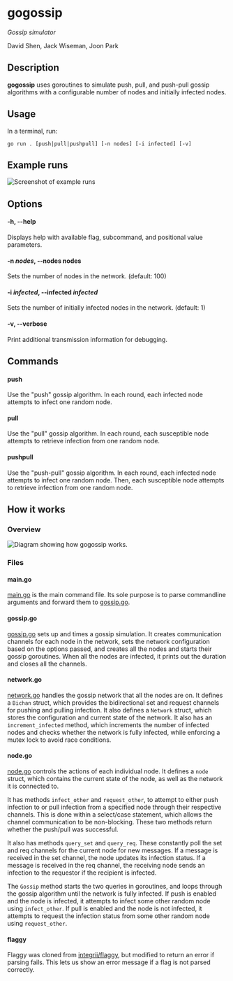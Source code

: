 gogossip
=====

_Gossip simulator_

David Shen, Jack Wiseman, Joon Park

Description
-----------

**gogossip** uses goroutines to simulate push, pull, and push-pull gossip
algorithms with a configurable number of nodes and initially infected nodes.

Usage
-----

In a terminal, run:

`go run . [push|pull|pushpull] [-n nodes] [-i infected] [-v]`

Example runs
------------

![Screenshot of example runs](img/example.png)

Options
-------

#### -h, --help

Displays help with available flag, subcommand, and positional value parameters.

#### -n _nodes_, --nodes nodes

Sets the number of nodes in the network. (default: 100)

#### -i _infected_, --infected _infected_

Sets the number of initially infected nodes in the network. (default: 1)

#### -v, --verbose

Print additional transmission information for debugging.

Commands
--------

#### push

Use the "push" gossip algorithm. In each round, each infected node attempts to
infect one random node.

#### pull

Use the "pull" gossip algorithm. In each round, each susceptible node attempts
to retrieve infection from one random node.

#### pushpull

Use the "push-pull" gossip algorithm. In each round, each infected node attempts
to infect one random node. Then, each susceptible node attempts to retrieve
infection from one random node.

How it works
------------

### Overview

![Diagram showing how gogossip works.](img/diagram.png)

### Files

#### main.go

[main.go](main.go) is the main command file. Its sole purpose is to parse commandline arguments
and forward them to [gossip.go](gossip.go).

#### gossip.go

[gossip.go](gossip.go) sets up and times a gossip simulation. It creates
communication channels for each node in the network, sets the network
configuration based on the options passed, and creates all the nodes and starts
their gossip goroutines. When all the nodes are infected, it prints out the
duration and closes all the channels.

#### network.go

[network.go](network.go) handles the gossip network that all the nodes are on.
It defines a `Bichan` struct, which provides the bidirectional set and request
channels for pushing and pulling infection. It also defines a `Network` struct,
which stores the configuration and current state of the network. It also has an
`increment_infected` method, which increments the number of infected nodes and
checks whether the network is fully infected, while enforcing a mutex lock to
avoid race conditions.

#### node.go

[node.go](node.go) controls the actions of each individual node. It defines a
`node` struct, which contains the current state of the node, as well as the
network it is connected to.

It has methods `infect_other` and `request_other`, to attempt to either push
infection to or pull infection from a specified node through their respective
channels. This is done within a select/case statement, which allows the channel
communication to be non-blocking. These two methods return whether the push/pull
was successful.

It also has methods `query_set` and `query_req`. These constantly poll the set
and req channels for the current node for new messages. If a message is received
in the set channel, the node updates its infection status. If a message is
received in the req channel, the receiving node sends an infection to the
requestor if the recipient is infected.

The `Gossip` method starts the two queries in goroutines, and loops through the
gossip algorithm until the network is fully infected. If push is enabled and the
node is infected, it attempts to infect some other random node using
`infect_other`. If pull is enabled and the node is not infected, it attempts to
request the infection status from some other random node using `request_other`.

#### flaggy

Flaggy was cloned from [integrii/flaggy](https://github.com/integrii/flaggy),
but modified to return an error if parsing fails. This lets us show an error
message if a flag is not parsed correctly.

